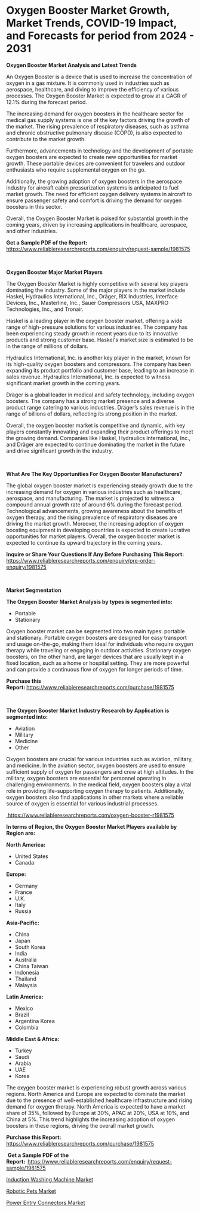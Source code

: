 <p><h1>Oxygen Booster Market Growth, Market Trends, COVID-19 Impact, and Forecasts for period from 2024 - 2031</h1></p><p><strong>Oxygen Booster Market Analysis and Latest Trends</strong></p>
<p><p>An Oxygen Booster is a device that is used to increase the concentration of oxygen in a gas mixture. It is commonly used in industries such as aerospace, healthcare, and diving to improve the efficiency of various processes. The Oxygen Booster Market is expected to grow at a CAGR of 12.1% during the forecast period.</p><p>The increasing demand for oxygen boosters in the healthcare sector for medical gas supply systems is one of the key factors driving the growth of the market. The rising prevalence of respiratory diseases, such as asthma and chronic obstructive pulmonary disease (COPD), is also expected to contribute to the market growth.</p><p>Furthermore, advancements in technology and the development of portable oxygen boosters are expected to create new opportunities for market growth. These portable devices are convenient for travelers and outdoor enthusiasts who require supplemental oxygen on the go.</p><p>Additionally, the growing adoption of oxygen boosters in the aerospace industry for aircraft cabin pressurization systems is anticipated to fuel market growth. The need for efficient oxygen delivery systems in aircraft to ensure passenger safety and comfort is driving the demand for oxygen boosters in this sector.</p><p>Overall, the Oxygen Booster Market is poised for substantial growth in the coming years, driven by increasing applications in healthcare, aerospace, and other industries.</p></p>
<p><strong>Get a Sample PDF of the Report:&nbsp;</strong> <a href="https://www.reliableresearchreports.com/enquiry/request-sample/1981575">https://www.reliableresearchreports.com/enquiry/request-sample/1981575</a></p>
<p>&nbsp;</p>
<p><strong>Oxygen Booster Major Market Players</strong></p>
<p><p>The Oxygen Booster Market is highly competitive with several key players dominating the industry. Some of the major players in the market include Haskel, Hydraulics International, Inc., Dräger, RIX Industries, Interface Devices, Inc., Masterline, Inc., Sauer Compressors USA, MAXPRO Technologies, Inc., and Tronair.</p><p>Haskel is a leading player in the oxygen booster market, offering a wide range of high-pressure solutions for various industries. The company has been experiencing steady growth in recent years due to its innovative products and strong customer base. Haskel's market size is estimated to be in the range of millions of dollars.</p><p>Hydraulics International, Inc. is another key player in the market, known for its high-quality oxygen boosters and compressors. The company has been expanding its product portfolio and customer base, leading to an increase in sales revenue. Hydraulics International, Inc. is expected to witness significant market growth in the coming years.</p><p>Dräger is a global leader in medical and safety technology, including oxygen boosters. The company has a strong market presence and a diverse product range catering to various industries. Dräger’s sales revenue is in the range of billions of dollars, reflecting its strong position in the market.</p><p>Overall, the oxygen booster market is competitive and dynamic, with key players constantly innovating and expanding their product offerings to meet the growing demand. Companies like Haskel, Hydraulics International, Inc., and Dräger are expected to continue dominating the market in the future and drive significant growth in the industry.</p></p>
<p>&nbsp;</p>
<p><strong>What Are The Key Opportunities For Oxygen Booster Manufacturers?</strong></p>
<p><p>The global oxygen booster market is experiencing steady growth due to the increasing demand for oxygen in various industries such as healthcare, aerospace, and manufacturing. The market is projected to witness a compound annual growth rate of around 6% during the forecast period. Technological advancements, growing awareness about the benefits of oxygen therapy, and the rising prevalence of respiratory diseases are driving the market growth. Moreover, the increasing adoption of oxygen boosting equipment in developing countries is expected to create lucrative opportunities for market players. Overall, the oxygen booster market is expected to continue its upward trajectory in the coming years.</p></p>
<p><strong>Inquire or Share Your Questions If Any Before Purchasing This Report:</strong> <a href="https://www.reliableresearchreports.com/enquiry/pre-order-enquiry/1981575">https://www.reliableresearchreports.com/enquiry/pre-order-enquiry/1981575</a></p>
<p>&nbsp;</p>
<p><strong>Market Segmentation</strong></p>
<p><strong>The Oxygen Booster Market Analysis by types is segmented into:</strong></p>
<p><ul><li>Portable</li><li>Stationary</li></ul></p>
<p><p>Oxygen booster market can be segmented into two main types: portable and stationary. Portable oxygen boosters are designed for easy transport and usage on-the-go, making them ideal for individuals who require oxygen therapy while traveling or engaging in outdoor activities. Stationary oxygen boosters, on the other hand, are larger devices that are usually kept in a fixed location, such as a home or hospital setting. They are more powerful and can provide a continuous flow of oxygen for longer periods of time.</p></p>
<p><strong>Purchase this Report:&nbsp;</strong><a href="https://www.reliableresearchreports.com/purchase/1981575">https://www.reliableresearchreports.com/purchase/1981575</a></p>
<p>&nbsp;</p>
<p><strong>The Oxygen Booster Market Industry Research by Application is segmented into:</strong></p>
<p><ul><li>Aviation</li><li>Military</li><li>Medicine</li><li>Other</li></ul></p>
<p><p>Oxygen boosters are crucial for various industries such as aviation, military, and medicine. In the aviation sector, oxygen boosters are used to ensure sufficient supply of oxygen for passengers and crew at high altitudes. In the military, oxygen boosters are essential for personnel operating in challenging environments. In the medical field, oxygen boosters play a vital role in providing life-supporting oxygen therapy to patients. Additionally, oxygen boosters also find applications in other markets where a reliable source of oxygen is essential for various industrial processes.</p></p>
<p><a href="https://www.reliableresearchreports.com/oxygen-booster-r1981575">&nbsp;https://www.reliableresearchreports.com/oxygen-booster-r1981575</a></p>
<p><strong>In terms of Region, the Oxygen Booster Market Players available by Region are:</strong></p>
<p>
    <p> <strong> North America: </strong>
        <ul>
            <li>United States</li>
            <li>Canada</li>
        </ul>
        </p> 
    <p> <strong> Europe: </strong>
        <ul>
            <li>Germany</li>
            <li>France</li>
            <li>U.K.</li>
            <li>Italy</li>
            <li>Russia</li>
        </ul>
        </p> 
    <p> <strong> Asia-Pacific: </strong>
        <ul>
            <li>China</li>
            <li>Japan</li>
            <li>South Korea</li>
            <li>India</li>
            <li>Australia</li>
            <li>China Taiwan</li>
            <li>Indonesia</li>
            <li>Thailand</li>
            <li>Malaysia</li>
        </ul>
        </p> 
    <p> <strong> Latin America: </strong>
        <ul>
            <li>Mexico</li>
            <li>Brazil</li>
            <li>Argentina Korea</li>
            <li>Colombia</li>
        </ul>
        </p> 
    <p> <strong> Middle East & Africa: </strong>
        <ul>
            <li>Turkey</li>
            <li>Saudi</li>
            <li>Arabia</li>
            <li>UAE</li>
            <li>Korea</li>
        </ul>
    </p>
    </p>
<p><p>The oxygen booster market is experiencing robust growth across various regions. North America and Europe are expected to dominate the market due to the presence of well-established healthcare infrastructure and rising demand for oxygen therapy. North America is expected to have a market share of 35%, followed by Europe at 30%, APAC at 20%, USA at 10%, and China at 5%. This trend highlights the increasing adoption of oxygen boosters in these regions, driving the overall market growth.</p></p>
<p><strong>Purchase this Report: </strong><a href="https://www.reliableresearchreports.com/purchase/1981575">https://www.reliableresearchreports.com/purchase/1981575</a></p>
<p>&nbsp;<strong>Get a Sample PDF of the Report:&nbsp;&nbsp;</strong><a href="https://www.reliableresearchreports.com/enquiry/request-sample/1981575">https://www.reliableresearchreports.com/enquiry/request-sample/1981575</a></p>
<p><strong></strong></p>
<p><p><a href="https://www.linkedin.com/pulse/induction-washing-machine-market-trends-forecast-competitive-analysis-khhpf?trackingId=WQC8ZhJnVOUHTA7MAYIsbg%3D%3D">Induction Washing Machine Market</a></p><p><a href="https://www.linkedin.com/pulse/robotic-pets-market-outlook-industry-overview-forecast-2024-2031-wxqvf?trackingId=BYqgGzQ1frL5unCxz9HXUQ%3D%3D">Robotic Pets Market</a></p><p><a href="https://www.linkedin.com/pulse/power-entry-connectors-market-outlook-industry-overview-tg7bf?trackingId=XbxhL%2B0RkSdMABODyW6FnA%3D%3D">Power Entry Connectors Market</a></p></p>